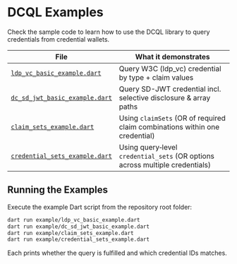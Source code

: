 ﻿# DCQL Examples

Check the sample code to learn how to use the DCQL library to query credentials from credential wallets.

| File | What it demonstrates |
| ---- | --------------------- |
| [`ldp_vc_basic_example.dart`](https://github.com/affinidi/affinidi-dcql-dart/tree/main/example/ldp_vc_basic_example.dart) | Query W3C (ldp_vc) credential by type + claim values |
| [`dc_sd_jwt_basic_example.dart`](https://github.com/affinidi/affinidi-dcql-dart/tree/main/example/dc_sd_jwt_basic_example.dart) | Query SD-JWT credential incl. selective disclosure & array paths |
| [`claim_sets_example.dart`](https://github.com/affinidi/affinidi-dcql-dart/tree/main/example/claim_sets_example.dart) | Using `claimSets` (OR of required claim combinations within one credential) |
| [`credential_sets_example.dart`](https://github.com/affinidi/affinidi-dcql-dart/tree/main/example/credential_sets_example.dart) | Using query‑level `credential_sets` (OR options across multiple credentials) |

## Running the Examples

Execute the example Dart script from the repository root folder:

```bash
dart run example/ldp_vc_basic_example.dart
dart run example/dc_sd_jwt_basic_example.dart
dart run example/claim_sets_example.dart
dart run example/credential_sets_example.dart
```

Each prints whether the query is fulfilled and which credential IDs matches.
